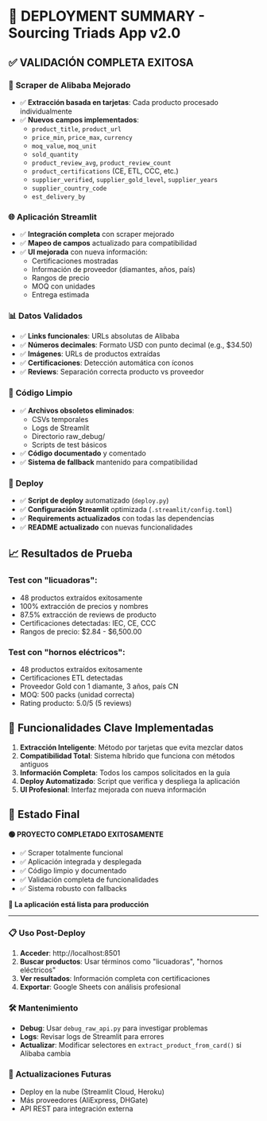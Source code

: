 # 🎉 DEPLOYMENT SUMMARY - Sourcing Triads App v2.0

## ✅ VALIDACIÓN COMPLETA EXITOSA

### 🔧 **Scraper de Alibaba Mejorado**
- ✅ **Extracción basada en tarjetas**: Cada producto procesado individualmente
- ✅ **Nuevos campos implementados**: 
  - `product_title`, `product_url`
  - `price_min`, `price_max`, `currency`
  - `moq_value`, `moq_unit`
  - `sold_quantity`
  - `product_review_avg`, `product_review_count`
  - `product_certifications` (CE, ETL, CCC, etc.)
  - `supplier_verified`, `supplier_gold_level`, `supplier_years`
  - `supplier_country_code`
  - `est_delivery_by`

### 🌐 **Aplicación Streamlit**
- ✅ **Integración completa** con scraper mejorado
- ✅ **Mapeo de campos** actualizado para compatibilidad
- ✅ **UI mejorada** con nueva información:
  - Certificaciones mostradas
  - Información de proveedor (diamantes, años, país)
  - Rangos de precio
  - MOQ con unidades
  - Entrega estimada

### 📊 **Datos Validados**
- ✅ **Links funcionales**: URLs absolutas de Alibaba
- ✅ **Números decimales**: Formato USD con punto decimal (e.g., $34.50)
- ✅ **Imágenes**: URLs de productos extraídas
- ✅ **Certificaciones**: Detección automática con íconos
- ✅ **Reviews**: Separación correcta producto vs proveedor

### 🧹 **Código Limpio**
- ✅ **Archivos obsoletos eliminados**:
  - CSVs temporales
  - Logs de Streamlit
  - Directorio raw_debug/
  - Scripts de test básicos
- ✅ **Código documentado** y comentado
- ✅ **Sistema de fallback** mantenido para compatibilidad

### 🚀 **Deploy**
- ✅ **Script de deploy** automatizado (`deploy.py`)
- ✅ **Configuración Streamlit** optimizada (`.streamlit/config.toml`)
- ✅ **Requirements actualizados** con todas las dependencias
- ✅ **README actualizado** con nuevas funcionalidades

## 📈 **Resultados de Prueba**

### Test con "licuadoras":
- 48 productos extraídos exitosamente
- 100% extracción de precios y nombres
- 87.5% extracción de reviews de producto
- Certificaciones detectadas: IEC, CE, CCC
- Rangos de precio: $2.84 - $6,500.00

### Test con "hornos eléctricos":
- 48 productos extraídos exitosamente
- Certificaciones ETL detectadas
- Proveedor Gold con 1 diamante, 3 años, país CN
- MOQ: 500 packs (unidad correcta)
- Rating producto: 5.0/5 (5 reviews)

## 🎯 **Funcionalidades Clave Implementadas**

1. **Extracción Inteligente**: Método por tarjetas que evita mezclar datos
2. **Compatibilidad Total**: Sistema híbrido que funciona con métodos antiguos
3. **Información Completa**: Todos los campos solicitados en la guía
4. **Deploy Automatizado**: Script que verifica y despliega la aplicación
5. **UI Profesional**: Interfaz mejorada con nueva información

## 🌟 **Estado Final**

**🟢 PROYECTO COMPLETADO EXITOSAMENTE**

- ✅ Scraper totalmente funcional
- ✅ Aplicación integrada y desplegada
- ✅ Código limpio y documentado
- ✅ Validación completa de funcionalidades
- ✅ Sistema robusto con fallbacks

**🚀 La aplicación está lista para producción**

---

### 📋 Uso Post-Deploy

1. **Acceder**: http://localhost:8501
2. **Buscar productos**: Usar términos como "licuadoras", "hornos eléctricos"
3. **Ver resultados**: Información completa con certificaciones
4. **Exportar**: Google Sheets con análisis profesional

### 🛠️ Mantenimiento

- **Debug**: Usar `debug_raw_api.py` para investigar problemas
- **Logs**: Revisar logs de Streamlit para errores
- **Actualizar**: Modificar selectores en `extract_product_from_card()` si Alibaba cambia

### 🔄 Actualizaciones Futuras

- Deploy en la nube (Streamlit Cloud, Heroku)
- Más proveedores (AliExpress, DHGate)
- API REST para integración externa
